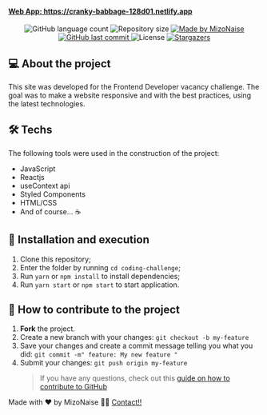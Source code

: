 <p align="center">
  <a href="https://cranky-babbage-128d01.netlify.app" target="_blank">
  <h4>Web App: https://cranky-babbage-128d01.netlify.app</h4>
  </a>
</p>

<p align="center">
  <img alt="GitHub language count" src="https://img.shields.io/github/languages/count/mizonaise/coding-challenge?color=%2304D361">

  <img alt="Repository size" src="https://img.shields.io/github/repo-size/mizonaise/coding-challenge">

  <a href="www.linkedin.com/in/hamzaastid">
    <img alt="Made by MizoNaise" src="https://img.shields.io/badge/made%20by-MizoNaise-%2304D361">
  </a>

  <a href="https://github.com/mizonaise/coding-challenge">
    <img alt="GitHub last commit" src="https://img.shields.io/github/last-commit/mizonaise/coding-challenge">
  </a>

  <img alt="License" src="https://img.shields.io/badge/license-MIT-brightgreen">
   <a href="https://github.com/mizonaise/coding-challenge/stargazers">
    <img alt="Stargazers" src="https://img.shields.io/github/stars/mizonaise/coding-challenge?style=social">
  </a>
</p>

## 💻 About the project

This site was developed for the Frontend Developer vacancy challenge. The goal was to make a website responsive and with the best practices, using the latest technologies.

## 🛠 Techs

The following tools were used in the construction of the project:

- JavaScript
- Reactjs
- useContext api
- Styled Components
- HTML/CSS
- And of course... ☕️

## 🚀 Installation and execution

1. Clone this repository;
2. Enter the folder by running `cd coding-challenge`;
3. Run `yarn` or `npm install` to install dependencies;
4. Run `yarn start` or `npm start` to start application.

## 🤔 How to contribute to the project

1. **Fork** the project.
2. Create a new branch with your changes: `git checkout -b my-feature`
3. Save your changes and create a commit message telling you what you did: `git commit -m" feature: My new feature "`
4. Submit your changes: `git push origin my-feature`
   > If you have any questions, check out this [guide on how to contribute to GitHub](https://github.com/firstcontributions/first-contributions)

Made with ❤️ by MizoNaise 👋🏽 [Contact!!](https://www.linkedin.com/in/hamzaastid/)